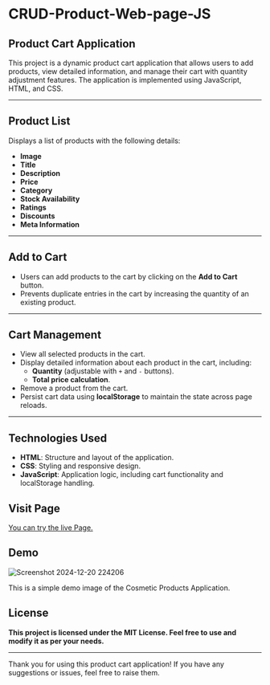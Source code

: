# CRUD-Product-Web-page-JS

## Product Cart Application

This project is a dynamic product cart application that allows users to add products, view detailed information, and manage their cart with quantity adjustment features. The application is implemented using JavaScript, HTML, and CSS.

---

## Product List

Displays a list of products with the following details:

- **Image**  
- **Title**  
- **Description**  
- **Price**  
- **Category**  
- **Stock Availability**  
- **Ratings**  
- **Discounts**  
- **Meta Information**  

---

## Add to Cart

- Users can add products to the cart by clicking on the **Add to Cart** button.  
- Prevents duplicate entries in the cart by increasing the quantity of an existing product.  

---

## Cart Management

- View all selected products in the cart.  
- Display detailed information about each product in the cart, including:  
  - **Quantity** (adjustable with `+` and `-` buttons).  
  - **Total price calculation**.  
- Remove a product from the cart.  
- Persist cart data using **localStorage** to maintain the state across page reloads.  

---

## Technologies Used

- **HTML**: Structure and layout of the application.  
- **CSS**: Styling and responsive design.  
- **JavaScript**: Application logic, including cart functionality and localStorage handling.

## Visit Page
[You can try the live Page.](https://cosmetic-products-app-5fd8bf.netlify.app)

## Demo
![Screenshot 2024-12-20 224206](https://github.com/user-attachments/assets/c43b5a9a-f33c-4a82-b938-776edd73fcbd)


This is a simple demo image of the Cosmetic Products Application.

## License

**This project is licensed under the MIT License. Feel free to use and modify it as per your needs.<hr>**

Thank you for using this product cart application! If you have any suggestions or issues, feel free to raise them.
